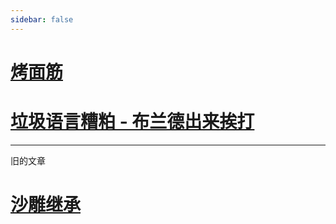 ```yaml
---
sidebar: false
---
```


# [烤面筋](./烤面筋/)
# [垃圾语言糟粕 - 布兰德出来挨打](./烤面筋/js基础.md)
----
旧的文章

# [沙雕继承](./extend)
